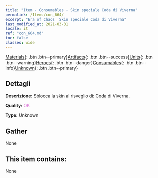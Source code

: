 ```yaml
---
title: "Item - Consumables - Skin speciale Coda di Viverna"
permalink: /Items/con_664/
excerpt: "Era of Chaos  Skin speciale Coda di Viverna"
last_modified_at: 2021-03-31
locale: it
ref: "con_664.md"
toc: false
classes: wide
---
```

 [Materials](/it/Items/){: .btn .btn--primary}[Artifacts](/it/Items/Artifacts/){: .btn .btn--success}[Units](/it/Items/Units/){: .btn .btn--warning}[Heroes](/it/Items/Heroes/){: .btn .btn--danger}[Consumables](/it/Items/Consumables/){: .btn .btn--info}[Unknown](/it/Items/Unknown/){: .btn .btn--primary}

## Dettagli
 **Descrizione:** Sblocca la skin al risveglio di: Coda di Viverna.

 **Quality:** <span style="color: #DA70D6">OK</span>

 **Type:** Unknown

## Gather

  None

## This item contains:

  None

